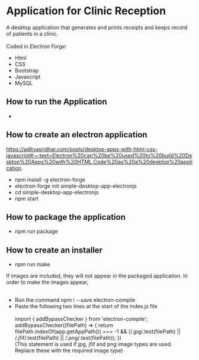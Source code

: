 # Application for Clinic Reception
A desktop application that generates and prints receipts and keeps record of patients in a clinic. 
<br><br>
Coded in *Electron Forge*: <br>
- Html <br>
- CSS <br>
- Bootstrap <br>
- Javascript <br>
- MySQL <br>

## How to run the Application
-

## How to create an electron application
https://adityasridhar.com/posts/desktop-apps-with-html-css-javascript#:~:text=Electron%20can%20be%20used%20to%20build%20Desktop%20Apps%20with%20HTML,Code%20as%20a%20desktop%20application. <br>

- npm install -g electron-forge <br>
- electron-forge init simple-desktop-app-electronjs <br>
- cd simple-desktop-app-electronjs
- npm start

## How to package the application
- npm run package

## How to create an installer
- npm run make

If images are included, they will not appear in the packaged application. In order to make the images appear, <br><Br>
- Run the command npm i --save electron-compile <br>
- Paste the following two lines at the start of the index.js file <br><br>
import { addBypassChecker } from 'electron-compile'; <br>
addBypassChecker((filePath) => { return filePath.indexOf(app.getAppPath()) === -1 && (/.jpg/.test(filePath) || /.jfif/.test(filePath) || /.png/.test(filePath)); }) <br>
 (This statement is used if jpg, jfif and png image types are used. Replace these with the required image type) <br>
  
  

